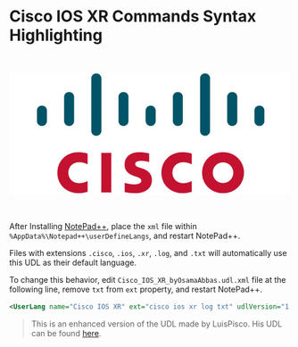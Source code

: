 # Cisco IOS XR Commands Syntax Highlighting

<br />

![Cisco Logo](cisco-logo.png)

<br />

After Installing [NotePad++](https://notepad-plus-plus.org/downloads/), place the `xml` file within `%AppData%\Notepad++\userDefineLangs`, and restart NotePad++.

Files with extensions `.cisco`, `.ios`, `.xr`, `.log`, and `.txt` will automatically use this UDL as their default language.

To change this behavior, edit `Cisco_IOS_XR_byOsamaAbbas.udl.xml` file at the following line, remove `txt` from `ext` property, and restart NotePad++.

```xml
<UserLang name="Cisco IOS XR" ext="cisco ios xr log txt" udlVersion="1.0">
```

> This is an enhanced version of the UDL made by LuisPisco. His UDL can be found [here](https://github.com/notepad-plus-plus/userDefinedLanguages/blob/master/UDLs/Cisco_IOS_byLuisPisco.xml).